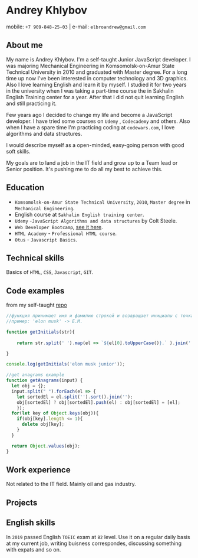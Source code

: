 # Andrey Khlybov

mobile: `+7 909-848-25-03` | e-mail: `elbroandrew@gmail.com`

## About me

My name is Andrey Khlybov. I'm a self-taught Junior JavaScript developer. I was majoring Mechanical Engineering in Komsomolsk-on-Amur State Technical University in 2010 and graduated with Master degree. For a long time up now I've been interested in computer technology and 3D graphics. Also I love learning English and learn it by myself. I studied it for two years in the university when I was taking a part-time course the in Sakhalin English Training center for a year. After that I did not quit learning English and still practicing it.

Few years ago I decided to change my life and become a JavaScript developer. I have tried some courses on `Udemy` , `Codecademy` and others. Also when I have a spare time I'm practicing coding at `codewars.com`, I love algorithms and data structures.

I would describe myself as a open-minded, easy-going person with good soft skills. 

My goals are to land a job in the IT field and grow up to a Team lead or Senior position. It's pushing me to do all my best to achieve this. 

## Education
- `Komsomolsk-on-Amur State Technical University`, `2010`, `Master degree` in `Mechanical Engineering`.
- English course at `Sakhalin English training center`. 
- `Udemy` -`JavaScript Algorithms and data structures` by Colt Steele.
- `Web Developer Bootcamp`, [see it here](https://andoraibu.github.io/yelpcamp/).
- `HTML Academy` - `Professional HTML course`.
- `Otus` - `Javascript Basics`.

## Technical skills
Basics of `HTML`, `CSS`, `Javascript`, `GIT`.

## Code examples
from my self-taught [repo](https://github.com/Andoraibu/js-algorithms-and-data-structures/blob/master/)
```javascript
//функция принимает имя и фамилию строкой и возвращает инициалы с точками
//пример: 'elon musk' -> E.M.

function getInitials(str){
    
    return str.split(' ').map(el => `${el[0].toUpperCase()}.` ).join('');

}

console.log(getInitials('elon musk junior'));

//get anagrams example
function getAnagrams(input) {
  let obj = {};
  input.split(" ").forEach(el => {
    let sortedEl = el.split('').sort().join('');
    obj[sortedEl] ? obj[sortedEl].push(el) : obj[sortedEl] = [el];
    });
  for(let key of Object.keys(obj)){
    if(obj[key].length <= 1){
      delete obj[key];
    }
  }

  return Object.values(obj);
}
```

## Work experience
Not related to the IT field. Mainly oil and gas industry.

## Projects

## English skills
In `2019` passed English `TOEIC` exam at `B2` level. Use it on a regular daily basis at my current job, writing buisness correspondes, discussing something with expats and so on.